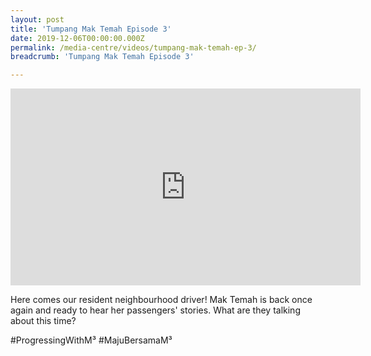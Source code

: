 ```yaml
---
layout: post
title: 'Tumpang Mak Temah Episode 3'
date: 2019-12-06T00:00:00.000Z
permalink: /media-centre/videos/tumpang-mak-temah-ep-3/
breadcrumb: 'Tumpang Mak Temah Episode 3'

---
```



<div class="bp-youtube">
<iframe width="560" height="315" src="https://www.youtube.com/embed/kOzQjvkQ6Ek" frameborder="0" allow="accelerometer; autoplay; encrypted-media; gyroscope; picture-in-picture" allowfullscreen></iframe>

</div>

Here comes our resident neighbourhood driver! Mak Temah is back once again and ready to hear her passengers' stories. What are they talking about this time?

#ProgressingWithM³ #MajuBersamaM³

